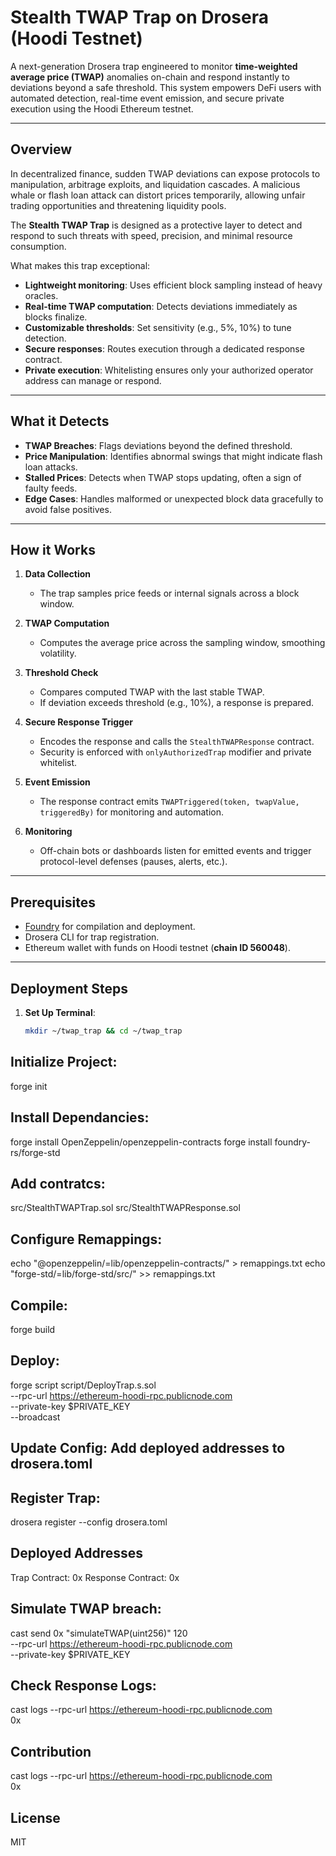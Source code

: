 # Stealth TWAP Trap on Drosera (Hoodi Testnet)

A next-generation Drosera trap engineered to monitor **time-weighted average price (TWAP)** anomalies on-chain and respond instantly to deviations beyond a safe threshold. This system empowers DeFi users with automated detection, real-time event emission, and secure private execution using the Hoodi Ethereum testnet.

---

## Overview

In decentralized finance, sudden TWAP deviations can expose protocols to manipulation, arbitrage exploits, and liquidation cascades. A malicious whale or flash loan attack can distort prices temporarily, allowing unfair trading opportunities and threatening liquidity pools.  

The **Stealth TWAP Trap** is designed as a protective layer to detect and respond to such threats with speed, precision, and minimal resource consumption.  

What makes this trap exceptional:
- **Lightweight monitoring**: Uses efficient block sampling instead of heavy oracles.  
- **Real-time TWAP computation**: Detects deviations immediately as blocks finalize.  
- **Customizable thresholds**: Set sensitivity (e.g., 5%, 10%) to tune detection.  
- **Secure responses**: Routes execution through a dedicated response contract.  
- **Private execution**: Whitelisting ensures only your authorized operator address can manage or respond.  

---

## What it Detects

- **TWAP Breaches**: Flags deviations beyond the defined threshold.  
- **Price Manipulation**: Identifies abnormal swings that might indicate flash loan attacks.  
- **Stalled Prices**: Detects when TWAP stops updating, often a sign of faulty feeds.  
- **Edge Cases**: Handles malformed or unexpected block data gracefully to avoid false positives.  

---

## How it Works

1. **Data Collection**  
   - The trap samples price feeds or internal signals across a block window.  

2. **TWAP Computation**  
   - Computes the average price across the sampling window, smoothing volatility.  

3. **Threshold Check**  
   - Compares computed TWAP with the last stable TWAP.  
   - If deviation exceeds threshold (e.g., 10%), a response is prepared.  

4. **Secure Response Trigger**  
   - Encodes the response and calls the `StealthTWAPResponse` contract.  
   - Security is enforced with `onlyAuthorizedTrap` modifier and private whitelist.  

5. **Event Emission**  
   - The response contract emits `TWAPTriggered(token, twapValue, triggeredBy)` for monitoring and automation.  

6. **Monitoring**  
   - Off-chain bots or dashboards listen for emitted events and trigger protocol-level defenses (pauses, alerts, etc.).  

---

## Prerequisites

- [Foundry](https://getfoundry.sh/) for compilation and deployment.  
- Drosera CLI for trap registration.  
- Ethereum wallet with funds on Hoodi testnet (**chain ID 560048**).  

---

## Deployment Steps

1. **Set Up Terminal**:  
   ```bash
   mkdir ~/twap_trap && cd ~/twap_trap
## Initialize Project:
forge init
## Install Dependancies:
forge install OpenZeppelin/openzeppelin-contracts
forge install foundry-rs/forge-std
## Add contratcs:
src/StealthTWAPTrap.sol
src/StealthTWAPResponse.sol
## Configure Remappings:
echo "@openzeppelin/=lib/openzeppelin-contracts/" > remappings.txt
echo "forge-std/=lib/forge-std/src/" >> remappings.txt
## Compile:
forge build
## Deploy:
forge script script/DeployTrap.s.sol \
  --rpc-url https://ethereum-hoodi-rpc.publicnode.com \
  --private-key $PRIVATE_KEY \
  --broadcast
## Update Config: Add deployed addresses to drosera.toml
## Register Trap:
drosera register --config drosera.toml
## Deployed Addresses
Trap Contract: 0x<YourDeployedTrapAddress>
Response Contract: 0x<YourDeployedResponseAddress>
## Simulate TWAP breach:
cast send 0x<TrapAddress> "simulateTWAP(uint256)" 120 \
--rpc-url https://ethereum-hoodi-rpc.publicnode.com \
--private-key $PRIVATE_KEY
## Check Response Logs:
cast logs --rpc-url https://ethereum-hoodi-rpc.publicnode.com \
0x<ResponseContractAddress>
## Contribution
cast logs --rpc-url https://ethereum-hoodi-rpc.publicnode.com \
0x<ResponseContractAddress>
## License
MIT
